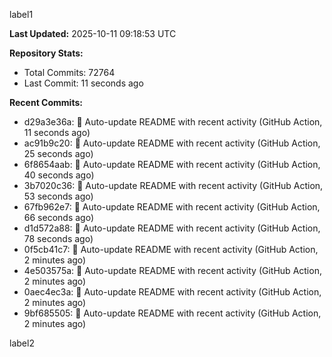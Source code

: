 
label1 
<!-- ACTIVITY_START -->
**Last Updated:** 2025-10-11 09:18:53 UTC

**Repository Stats:**
- Total Commits: 72764
- Last Commit: 11 seconds ago

**Recent Commits:**
- d29a3e36a: 🤖 Auto-update README with recent activity (GitHub Action, 11 seconds ago)
- ac91b9c20: 🤖 Auto-update README with recent activity (GitHub Action, 25 seconds ago)
- 6f8654aab: 🤖 Auto-update README with recent activity (GitHub Action, 40 seconds ago)
- 3b7020c36: 🤖 Auto-update README with recent activity (GitHub Action, 53 seconds ago)
- 67fb962e7: 🤖 Auto-update README with recent activity (GitHub Action, 66 seconds ago)
- d1d572a88: 🤖 Auto-update README with recent activity (GitHub Action, 78 seconds ago)
- 0f5cb41c7: 🤖 Auto-update README with recent activity (GitHub Action, 2 minutes ago)
- 4e503575a: 🤖 Auto-update README with recent activity (GitHub Action, 2 minutes ago)
- 0aec4ec3a: 🤖 Auto-update README with recent activity (GitHub Action, 2 minutes ago)
- 9bf685505: 🤖 Auto-update README with recent activity (GitHub Action, 2 minutes ago)
<!-- ACTIVITY_END -->

label2
